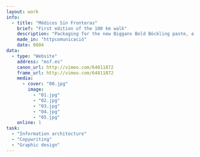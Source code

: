 ```yaml
---
layout: work
info:
  - title: "Médicos Sin Fronteras"
    brief: "First edition of the 100 km walk"
    description: "Packaging for the new Biggans Bold Böckling paste, a fish paste made of smoked herring. Biggans is a small family owned company who has been serving their culinary delicacies to the Swedes since 1952."
    made_in: "httpcomunicació"
    date: 0804
data:
  - type: "Website"
    address: "msf.es"
    canon_url: http://vimeo.com/64811872
    frame_url: http://vimeo.com/64811872
    media:
      - cover: "00.jpg"
        image:
          - "01.jpg"
          - "02.jpg"
          - "03.jpg"
          - "04.jpg"
          - "05.jpg"
    online: 1
task:
  - "Information architecture"
  - "Copywriting"
  - "Graphic design"
---
```

